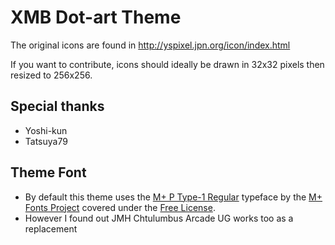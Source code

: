 # XMB Dot-art Theme

The original icons are found in
http://yspixel.jpn.org/icon/index.html

If you want to contribute, icons should ideally be drawn in 32x32 pixels then resized to 256x256.

## Special thanks

- Yoshi-kun
- Tatsuya79

## Theme Font
 * By default this theme uses the [M+ P Type-1 Regular](http://mplus-fonts.osdn.jp/design.html#mplus_p1) typeface by the [M+ Fonts Project](http://mplus-fonts.osdn.jp/) covered under the [Free License](http://mplus-fonts.osdn.jp/about-en.html#license).
 * However I found out JMH Chtulumbus Arcade UG works too as a replacement
